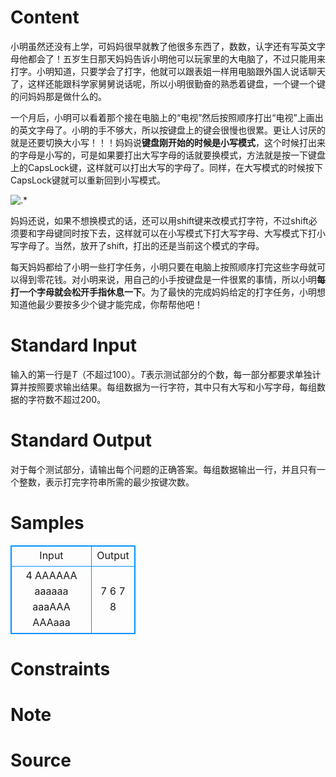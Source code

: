 
# Content

小明虽然还没有上学，可妈妈很早就教了他很多东西了，数数，认字还有写英文字母他都会了！五岁生日那天妈妈告诉小明他可以玩家里的大电脑了，不过只能用来打字。小明知道，只要学会了打字，他就可以跟表姐一样用电脑跟外国人说话聊天了，这样还能跟科学家舅舅说话呢，所以小明很勤奋的熟悉着键盘，一个键一个键的问妈妈那是做什么的。

一个月后，小明可以看着那个接在电脑上的“电视”然后按照顺序打出“电视”上画出的英文字母了。小明的手不够大，所以按键盘上的键会很慢也很累。更让人讨厌的就是还要切换大小写！！！妈妈说**键盘刚开始的时候是小写模式**，这个时候打出来的字母是小写的，可是如果要打出大写字母的话就要换模式，方法就是按一下键盘上的CapsLock键，这样就可以打出大写的字母了。同样，在大写模式的时候按下CapsLock键就可以重新回到小写模式。

![.*](/source/lutece/da-xiao-xie-qie-huan/img/aHR0cHM6Ly9hY20udWVzdGMuZWR1LmNuL21lZGlhL2ltYWdlL3Byb2JsZW0vMTYxLzIwMTQwMjAyMjIyNDE1Mjc4MjEuanBn.jpg)

妈妈还说，如果不想换模式的话，还可以用shift键来改模式打字符，不过shift必须要和字母键同时按下去，这样就可以在小写模式下打大写字母、大写模式下打小写字母了。当然，放开了shift，打出的还是当前这个模式的字母。

每天妈妈都给了小明一些打字任务，小明只要在电脑上按照顺序打完这些字母就可以得到零花钱。对小明来说，用自己的小手按键盘是一件很累的事情，所以小明**每打一个字母就会松开手指休息一下**。为了最快的完成妈妈给定的打字任务，小明想知道他最少要按多少个键才能完成，你帮帮他吧！

# Standard Input

输入的第一行是$T$（不超过$100$）。$T$表示测试部分的个数，每一部分都要求单独计算并按照要求输出结果。每组数据为一行字符，其中只有大写和小写字母，每组数据的字符数不超过$200$。

# Standard Output

对于每个测试部分，请输出每个问题的正确答案。每组数据输出一行，并且只有一个整数，表示打完字符串所需的最少按键次数。

# Samples

<style>
        table,table tr th, table tr td { border:1px solid #0094ff; }
        table { width: 200px; min-height: 25px; line-height: 25px; text-align: center; border-collapse: collapse;}   
    </style>
<table>
	<tr>
		<td>Input</td>
		<td>Output</td>
	</tr>
<tr><td>4
AAAAAA
aaaaaa
aaaAAA
AAAaaa</td><td>7
6
7
8</td></tr></table>


# Constraints



# Note



# Source


